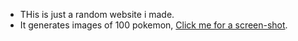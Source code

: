 - THis is just a random website i made.
-  It generates images of 100 pokemon, [Click me for a screen-shot](https://imgur.com/a/ml5mUuQ).
